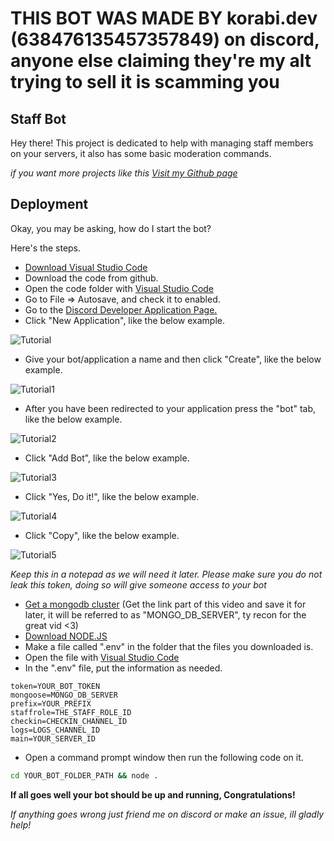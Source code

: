 # THIS BOT WAS MADE BY korabi.dev (638476135457357849) on discord, anyone else claiming they're my alt trying to sell it is scamming you
## Staff Bot
Hey there! This project is dedicated to help with managing staff members on your servers, it also has some basic moderation commands.

_if you want more projects like this [Visit my Github page](https://github.com/Korabi-dev/)_

## Deployment
Okay, you may be asking, how do I start the bot?

Here's the steps.
* [Download Visual Studio Code](https://code.visualstudio.com/download)
* Download the code from github.   
* Open the code folder with [Visual Studio Code](https://code.visualstudio.com/download)
* Go to File => Autosave, and check it to enabled.
* Go to the [Discord Developer Application Page.](https://discord.com/developers/applications)
* Click "New Application", like the below example.
<img src="https://i.imgur.com/yrXmCxN.png" alt="Tutorial">

* Give your bot/application a name and then click "Create", like the below example.
<img src="https://i.imgur.com/EJrpX6s.png" alt="Tutorial1">

* After you have been redirected to your application press the "bot" tab, like the below example.
<img src="https://i.imgur.com/KmQXvcX.png" alt="Tutorial2">

* Click "Add Bot", like the below example.
<img src="https://i.imgur.com/SVC3jv7.png" alt="Tutorial3">

* Click "Yes, Do it!", like the below example.
<img src="https://i.imgur.com/RKJOLoT.png" alt="Tutorial4">

* Click "Copy", like the below example.
<img src="https://i.imgur.com/tG6jt3f.png" alt="Tutorial5">

_Keep this in a notepad as we will need it later._
*Please make sure you do not leak this token, doing so will give someone access to your bot*

* [Get a mongodb cluster](https://www.youtube.com/watch?v=94g7fITrhrM) (Get the link part of this video and save it for later, it will be referred to as "MONGO_DB_SERVER", ty recon for the great vid <3)
* [Download NODE.JS](https://nodejs.org/en/download/)
* Make a file called ".env" in the folder that the files you downloaded is.
* Open the file with [Visual Studio Code](https://code.visualstudio.com/download)
* In the ".env" file, put the information as needed.

```env
token=YOUR_BOT_TOKEN
mongoose=MONGO_DB_SERVER
prefix=YOUR_PREFIX
staffrole=THE_STAFF_ROLE_ID
checkin=CHECKIN_CHANNEL_ID
logs=LOGS_CHANNEL_ID
main=YOUR_SERVER_ID
```

* Open a command prompt window then run the following code on it.

```sh
cd YOUR_BOT_FOLDER_PATH && node .
```
 
 **If all goes well your bot should be up and running, Congratulations!**

 _If anything goes wrong just friend me on discord or make an issue, ill gladly help!_
